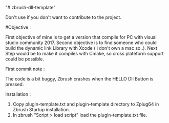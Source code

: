 "# zbrush-dll-template"

Don't use if you don't want to contribute to the project.

#Objective :

First objective of mine is to get a version that compile for PC with visual studio community 2017.
Second objective is to find someone who could build the dynamic link Library with Xcode ( i don't own a mac so..).
Next Step would be to make it compiles with Cmake, so cross plateform support could be possible.


First commit note :

The code is a bit buggy, Zbrush crashes when the HELLO Dll Button is pressed.

Installation : 

1. Copy plugin-template.txt and plugin-template directory to Zplug64 in Zbrush Startup installation.
2. In zbrush "Script > load script" load the plugin-template.txt file.
